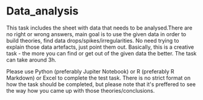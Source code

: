 # Data_analysis
This task includes the sheet with data that needs to be analysed.There are no right or wrong answers, main goal is to use the given data in order to build theories, find data drops/spikes/irregularities. No need trying to explain those data artefacts, just point them out. Basically, this is a creative task - the more you can find or get out of the given data the better. The task can take around 3h.

Please use Python (preferably Jupiter Notebook) or R (preferably R Markdown) or Excel to complete the test task. There is no strict format on how the task should be completed, but please note that it's preffered to see the way how you came up with those theories/conclusions.
